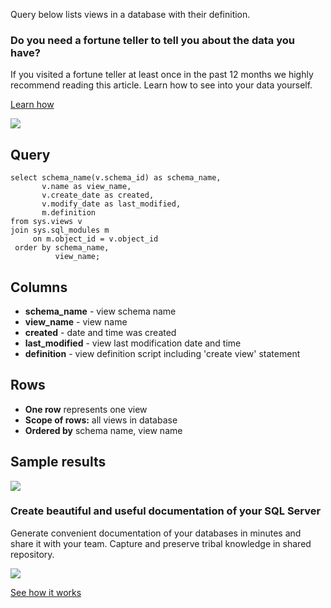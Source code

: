 Query below lists views in a database with their definition.

### Do you need a fortune teller to tell you about the data you have?

If you visited a fortune teller at least once in the past 12 months we highly recommend reading this article. Learn how to see into your data yourself.

[Learn how](https://dataedo.com/blog/confused-when-trying-to-work-with-databases?cta=kb-query-fairy)

[![](https://dataedo.com/asset/img/markdown/docs/test-article/d36a7df6380a23152f19389890296cdc.png)](https://dataedo.com/blog/confused-when-trying-to-work-with-databases?cta=kb-query-fairy)

## Query

```
select schema_name(v.schema_id) as schema_name,
       v.name as view_name,
       v.create_date as created,
       v.modify_date as last_modified,
       m.definition
from sys.views v
join sys.sql_modules m 
     on m.object_id = v.object_id
 order by schema_name,
          view_name;
```

## Columns

-   **schema\_name** - view schema name
-   **view\_name** - view name
-   **created** - date and time was created
-   **last\_modified** - view last modification date and time
-   **definition** - view definition script including 'create view' statement

## Rows

-   **One row** represents one view
-   **Scope of rows:** all views in database
-   **Ordered by** schema name, view name

## Sample results

![](https://dataedo.com/asset/img/kb/query/sql-server/views_with_script.png)

### Create beautiful and useful documentation of your SQL Server

Generate convenient documentation of your databases in minutes and share it with your team. Capture and preserve tribal knowledge in shared repository.

[![](https://dataedo.com/asset/img/markdown/docs/test-article/30c11fa4b210f11740f56e85ca8bf9c6.gif)](https://demo.dataedo.com/)

[See how it works](https://demo.dataedo.com/)
